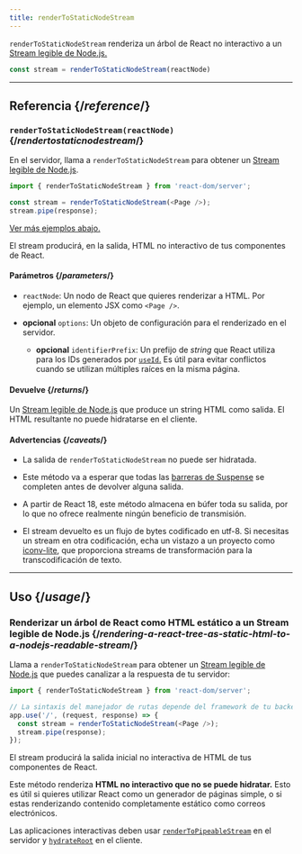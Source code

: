 ```yaml
---
title: renderToStaticNodeStream
---
```


<Intro>

`renderToStaticNodeStream` renderiza un árbol de React no interactivo a un [Stream legible de Node.js.](https://nodejs.org/api/stream.html#readable-streams)

```js
const stream = renderToStaticNodeStream(reactNode)
```

</Intro>

<InlineToc />

---

## Referencia {/*reference*/}

### `renderToStaticNodeStream(reactNode)` {/*rendertostaticnodestream*/}

En el servidor, llama a `renderToStaticNodeStream` para obtener un [Stream legible de Node.js](https://nodejs.org/api/stream.html#readable-streams).

```js
import { renderToStaticNodeStream } from 'react-dom/server';

const stream = renderToStaticNodeStream(<Page />);
stream.pipe(response);
```

[Ver más ejemplos abajo.](#usage)

El stream producirá, en la salida, HTML no interactivo de tus componentes de React.

#### Parámetros {/*parameters*/}

* `reactNode`: Un nodo de React que quieres renderizar a HTML. Por ejemplo, un elemento JSX como `<Page />`.

* **opcional** `options`: Un objeto de configuración para el renderizado en el servidor.
  * **opcional** `identifierPrefix`: Un prefijo de *string* que React utiliza para los IDs generados por [`useId`.](/reference/react/useId) Es útil para evitar conflictos cuando se utilizan múltiples raíces en la misma página.

#### Devuelve {/*returns*/}

Un [Stream legible de Node.js](https://nodejs.org/api/stream.html#readable-streams) que produce un string HTML como salida. El HTML resultante no puede hidratarse en el cliente.

#### Advertencias {/*caveats*/}

* La salida de `renderToStaticNodeStream` no puede ser hidratada.

* Este método va a esperar que todas las [barreras de Suspense](/reference/react/Suspense) se completen antes de devolver alguna salida.

* A partir de React 18, este método almacena en búfer toda su salida, por lo que no ofrece realmente ningún beneficio de transmisión.

* El stream  devuelto es un flujo de bytes codificado en utf-8. Si necesitas un stream en otra codificación, echa un vistazo a un proyecto como [iconv-lite](https://www.npmjs.com/package/iconv-lite), que proporciona streams de transformación para la transcodificación de texto.

---

## Uso {/*usage*/}

### Renderizar un árbol de React como HTML estático a un Stream legible de Node.js {/*rendering-a-react-tree-as-static-html-to-a-nodejs-readable-stream*/}

Llama a `renderToStaticNodeStream` para obtener un [Stream legible de Node.js](https://nodejs.org/api/stream.html#readable-streams) que puedes canalizar a la respuesta de tu servidor:

```js {5-6}
import { renderToStaticNodeStream } from 'react-dom/server';

// La sintaxis del manejador de rutas depende del framework de tu backend
app.use('/', (request, response) => {
  const stream = renderToStaticNodeStream(<Page />);
  stream.pipe(response);
});
```

El stream producirá la salida inicial no interactiva de HTML de tus componentes de React.

<Pitfall>

Este método renderiza **HTML no interactivo que no se puede hidratar.** Esto es útil si quieres utilizar React como un generador de páginas simple, o si estas renderizando  contenido completamente estático como correos electrónicos.

Las aplicaciones interactivas deben usar [`renderToPipeableStream`](/reference/react-dom/server/renderToPipeableStream) en el servidor y [`hydrateRoot`](/reference/react-dom/client/hydrateRoot) en el cliente.

</Pitfall>
